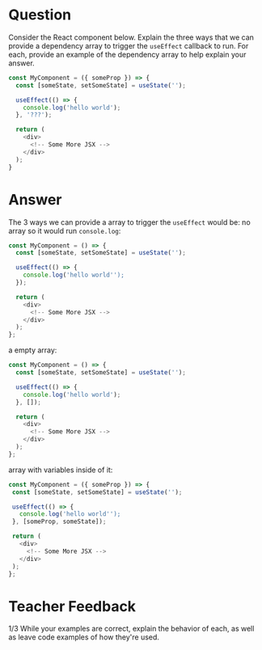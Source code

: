 # Question

Consider the React component below. Explain the three ways that we can provide a dependency array to trigger the `useEffect` callback to run. For each, provide an example of the dependency array to help explain your answer.

```js
const MyComponent = ({ someProp }) => {
  const [someState, setSomeState] = useState('');

  useEffect(() => {
    console.log('hello world');
  }, '???');

  return (
    <div>
      <!-- Some More JSX -->
    </div>
  );
}
```

# Answer
The  3 ways we can provide a array to trigger  the `useEffect` would be: 
no array so it would run `console.log`:
```js
const MyComponent = () => {
  const [someState, setSomeState] = useState('');

  useEffect(() => {
    console.log('hello world'');
  });

  return (
    <div>
      <!-- Some More JSX -->
    </div>
  );
};
```
a empty array:
```js
const MyComponent = () => {
  const [someState, setSomeState] = useState('');

  useEffect(() => {
    console.log('hello world');
  }, []); 

  return (
    <div>
      <!-- Some More JSX -->
    </div>
  );
};
```
 array with variables inside of it:
 ```js
 const MyComponent = ({ someProp }) => {
  const [someState, setSomeState] = useState('');

  useEffect(() => {
    console.log('hello world'');
  }, [someProp, someState]); 

  return (
    <div>
      <!-- Some More JSX -->
    </div>
  );
};
 ```

# Teacher Feedback
1/3
While your examples are correct, explain the behavior of each, as well as leave code examples of how they're used. 